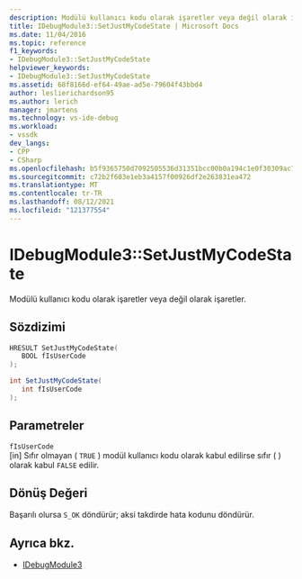 ```yaml
---
description: Modülü kullanıcı kodu olarak işaretler veya değil olarak işaretler.
title: IDebugModule3::SetJustMyCodeState | Microsoft Docs
ms.date: 11/04/2016
ms.topic: reference
f1_keywords:
- IDebugModule3::SetJustMyCodeState
helpviewer_keywords:
- IDebugModule3::SetJustMyCodeState
ms.assetid: 68f8166d-ef64-49ae-ad5e-79604f43bbd4
author: leslierichardson95
ms.author: lerich
manager: jmartens
ms.technology: vs-ide-debug
ms.workload:
- vssdk
dev_langs:
- CPP
- CSharp
ms.openlocfilehash: b5f9365750d7092505536d31351bcc00b0a194c1e0f30309ac7038f3d4998e2b
ms.sourcegitcommit: c72b2f603e1eb3a4157f00926df2e263831ea472
ms.translationtype: MT
ms.contentlocale: tr-TR
ms.lasthandoff: 08/12/2021
ms.locfileid: "121377554"
---
```

# <a name="idebugmodule3setjustmycodestate"></a>IDebugModule3::SetJustMyCodeState
Modülü kullanıcı kodu olarak işaretler veya değil olarak işaretler.

## <a name="syntax"></a>Sözdizimi

```cpp
HRESULT SetJustMyCodeState(
   BOOL fIsUserCode
);
```

```csharp
int SetJustMyCodeState(
   int fIsUserCode
);
```

## <a name="parameters"></a>Parametreler
`fIsUserCode`\
[in] Sıfır olmayan ( `TRUE` ) modül kullanıcı kodu olarak kabul edilirse sıfır ( ) olarak kabul `FALSE` edilir.

## <a name="return-value"></a>Dönüş Değeri
 Başarılı olursa `S_OK` döndürür; aksi takdirde hata kodunu döndürür.

## <a name="see-also"></a>Ayrıca bkz.
- [IDebugModule3](../../../extensibility/debugger/reference/idebugmodule3.md)
